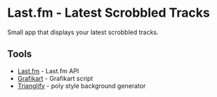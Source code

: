 Last.fm - Latest Scrobbled Tracks
====================

Small app that displays your latest scrobbled tracks.

Tools
-----------
* [Last.fm] - Last.fm API
* [Grafikart] - Grafikart script
* [Trianglify] - poly style background generator

[Last.fm]:http://www.lastfm.fr/api
[Grafikart]:http://www.grafikart.fr/tutoriels/php/lastfm-api-267
[Trianglify]:https://github.com/qrohlf/trianglify
	
